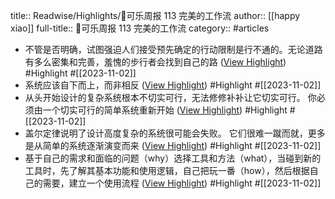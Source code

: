 title:: Readwise/Highlights/🥤可乐周报 113 完美的工作流
author:: [[happy xiao]]
full-title:: 🥤可乐周报 113 完美的工作流
category:: #articles

- 不管是否明确，试图强迫人们接受预先确定的行动限制是行不通的。无论道路有多么密集和完善，羞愧的步行者会找到自己的路 ([View Highlight](https://read.readwise.io/read/01he5tgany9s9g0gwzh5qxqweg)) #Highlight #[[2023-11-02]]
- 系统应该自下而上，而非相反 ([View Highlight](https://read.readwise.io/read/01he5tgh7sybd26gtq9572gb5z)) #Highlight #[[2023-11-02]]
- 从头开始设计的复杂系统根本不切实可行，无法修修补补让它切实可行。 你必须由一个切实可行的简单系统重新开始 ([View Highlight](https://read.readwise.io/read/01he5tgt57rmgnbv43kxwj1m1d)) #Highlight #[[2023-11-02]]
- 盖尔定律说明了设计高度复杂的系统很可能会失败。 它们很难一蹴而就，更多是从简单的系统逐渐演变而来 ([View Highlight](https://read.readwise.io/read/01he5tgyjgw386zzn0s1wtdztr)) #Highlight #[[2023-11-02]]
- 基于自己的需求和面临的问题（why）选择工具和方法（what），当碰到新的工具时，先了解其基本功能和使用逻辑，自己把玩一番（how），然后根据自己的需要，建立一个使用流程 ([View Highlight](https://read.readwise.io/read/01he5th4ggmpcfffh3nzj3rfrq)) #Highlight #[[2023-11-02]]